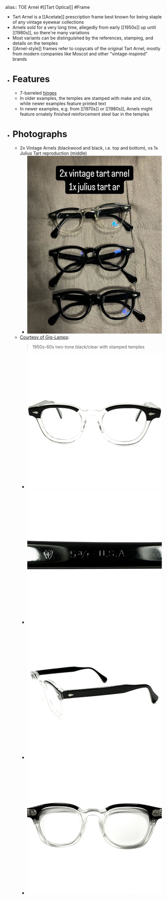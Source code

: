 alias:: TOE Arnel
#[[Tart Optical]] #Frame

- Tart Arnel is a [[Acetate]] prescription frame best known for being staple of any vintage eyewear collections
- Arnels sold for a very long time, allegedly from early [[1950s]] up until [[1980s]], so there're many variations
- Most variants can be distinguished by the references, stamping, and details on the temples
- [[Arnel-style]] frames refer to copycats of the original Tart Arnel, mostly from modern companies like Moscot and other "vintage-inspired" brands
- # Features
	- 7-barreled [hinges]([[Hinge]])
	- In older examples, the temples are stamped with make and size, while newer examples feature printed text
	- In newer examples, e.g. from [[1970s]] or [[1980s]], Arnels might feature ornately finished reinforcement steel bar in the temples
- # Photographs
	- 2x Vintage Arnels (blackwood and black, i.e. top and bottom), vs 1x Julius Tart reproduction (middle)
		- ![IMG_1609.jpg](../assets/IMG_1609_1743875251883_0.jpg)
	- [Courtesy of Gig-Lamps](https://www.gig-lamps.com/home/1950s-1960s-tart-optical-arnel-2tone-blackxclear-size44-20/):
	  > 1950s-60s two-tone black/clear with stamped temples
		- ![gl-a5469-1.jpg](../assets/gl-a5469-1_1743874771464_0.jpg)
		- ![gl-a5469-6.jpg](../assets/gl-a5469-6_1743874845506_0.jpg)
		- ![gl-a5469-3.jpg](../assets/gl-a5469-3_1743874777444_0.jpg)
		- ![gl-a5469-5.jpg](../assets/gl-a5469-5_1743874785305_0.jpg)